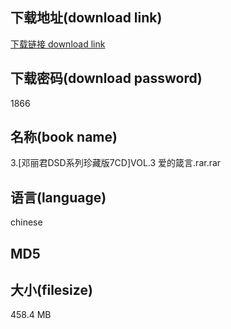 ## 下载地址(download link)
[下载链接 download link](https://tutu365.netlify.app/?s=3.%5B%E9%82%93%E4%B8%BD%E5%90%9BDSD%E7%B3%BB%E5%88%97%E7%8F%8D%E8%97%8F%E7%89%887CD%5DVOL.3+%E7%88%B1%E7%9A%84%E7%AE%B4%E8%A8%80.rar)

## 下载密码(download password)
1866

## 名称(book name)
3.[邓丽君DSD系列珍藏版7CD]VOL.3 爱的箴言.rar.rar

## 语言(language)
chinese

## MD5


## 大小(filesize)
458.4 MB
